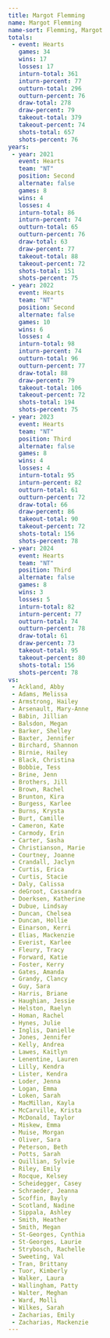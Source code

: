 ```yaml
---
title: Margot Flemming
name: Margot Flemming
name-sort: Flemming, Margot
totals:
 - event: Hearts
   games: 34
   wins: 17
   losses: 17
   inturn-total: 361
   inturn-percent: 77
   outturn-total: 296
   outturn-percent: 76
   draw-total: 278
   draw-percent: 79
   takeout-total: 379
   takeout-percent: 74
   shots-total: 657
   shots-percent: 76
years:
 - year: 2021
   event: Hearts
   team: "NT"
   position: Second
   alternate: false
   games: 8
   wins: 4
   losses: 4
   inturn-total: 86
   inturn-percent: 74
   outturn-total: 65
   outturn-percent: 76
   draw-total: 63
   draw-percent: 77
   takeout-total: 88
   takeout-percent: 72
   shots-total: 151
   shots-percent: 75
 - year: 2022
   event: Hearts
   team: "NT"
   position: Second
   alternate: false
   games: 10
   wins: 6
   losses: 4
   inturn-total: 98
   inturn-percent: 74
   outturn-total: 96
   outturn-percent: 77
   draw-total: 88
   draw-percent: 79
   takeout-total: 106
   takeout-percent: 72
   shots-total: 194
   shots-percent: 75
 - year: 2023
   event: Hearts
   team: "NT"
   position: Third
   alternate: false
   games: 8
   wins: 4
   losses: 4
   inturn-total: 95
   inturn-percent: 82
   outturn-total: 61
   outturn-percent: 72
   draw-total: 66
   draw-percent: 86
   takeout-total: 90
   takeout-percent: 72
   shots-total: 156
   shots-percent: 78
 - year: 2024
   event: Hearts
   team: "NT"
   position: Third
   alternate: false
   games: 8
   wins: 3
   losses: 5
   inturn-total: 82
   inturn-percent: 77
   outturn-total: 74
   outturn-percent: 78
   draw-total: 61
   draw-percent: 73
   takeout-total: 95
   takeout-percent: 80
   shots-total: 156
   shots-percent: 78
vs:
 - Ackland, Abby
 - Adams, Melissa
 - Armstrong, Hailey
 - Arsenault, Mary-Anne
 - Babin, Jillian
 - Balsdon, Megan
 - Barker, Shelley
 - Baxter, Jennifer
 - Birchard, Shannon
 - Birnie, Hailey
 - Black, Christina
 - Bobbie, Tess
 - Brine, Jenn
 - Brothers, Jill
 - Brown, Rachel
 - Brunton, Kira
 - Burgess, Karlee
 - Burns, Krysta
 - Burt, Camille
 - Cameron, Kate
 - Carmody, Erin
 - Carter, Sasha
 - Christianson, Marie
 - Courtney, Joanne
 - Crandall, Jaclyn
 - Curtis, Erica
 - Curtis, Stacie
 - Daly, Calissa
 - deGroot, Cassandra
 - Doerksen, Katherine
 - Dubue, Lindsay
 - Duncan, Chelsea
 - Duncan, Hollie
 - Einarson, Kerri
 - Elias, Mackenzie
 - Everist, Karlee
 - Fleury, Tracy
 - Forward, Katie
 - Foster, Kerry
 - Gates, Amanda
 - Grandy, Clancy
 - Guy, Sara
 - Harris, Briane
 - Haughian, Jessie
 - Helston, Raelyn
 - Homan, Rachel
 - Hynes, Julie
 - Inglis, Danielle
 - Jones, Jennifer
 - Kelly, Andrea
 - Lawes, Kaitlyn
 - Lenentine, Lauren
 - Lilly, Kendra
 - Lister, Kendra
 - Loder, Jenna
 - Logan, Emma
 - Loken, Sarah
 - MacMillan, Kayla
 - McCarville, Krista
 - McDonald, Taylor
 - Miskew, Emma
 - Muise, Morgan
 - Oliver, Sara
 - Peterson, Beth
 - Potts, Sarah
 - Quillian, Sylvie
 - Riley, Emily
 - Rocque, Kelsey
 - Scheidegger, Casey
 - Schraeder, Jeanna
 - Scoffin, Bayly
 - Scotland, Nadine
 - Sippala, Ashley
 - Smith, Heather
 - Smith, Megan
 - St-Georges, Cynthia
 - St-Georges, Laurie
 - Strybosch, Rachelle
 - Sweeting, Val
 - Tran, Brittany
 - Tuor, Kimberly
 - Walker, Laura
 - Wallingham, Patty
 - Walter, Meghan
 - Ward, Molli
 - Wilkes, Sarah
 - Zacharias, Emily
 - Zacharias, Mackenzie
---
```

